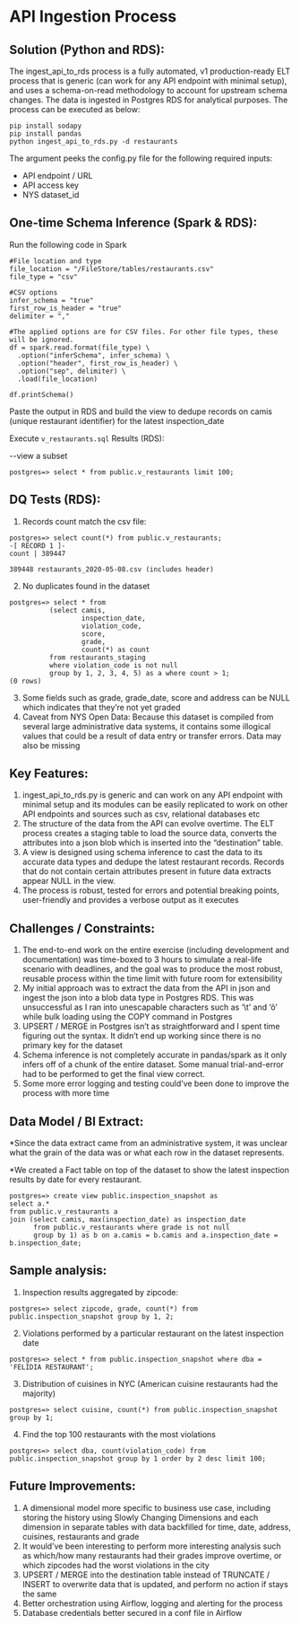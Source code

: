 # API Ingestion Process

## Solution (Python and RDS):

The ingest_api_to_rds process is a fully automated, v1 production-ready ELT process that is generic (can work for any API endpoint with minimal setup), and uses a schema-on-read methodology to account for upstream schema changes. The data is ingested in Postgres RDS for analytical purposes. The process can be executed as below:

```
pip install sodapy 
pip install pandas
python ingest_api_to_rds.py -d restaurants
```

The argument peeks the config.py file for the following required inputs:

* API endpoint / URL
* API access key
* NYS dataset_id

## One-time Schema Inference (Spark & RDS):

Run the following code in Spark

```
#File location and type
file_location = "/FileStore/tables/restaurants.csv"
file_type = "csv"

#CSV options
infer_schema = "true"
first_row_is_header = "true"
delimiter = ","

#The applied options are for CSV files. For other file types, these will be ignored.
df = spark.read.format(file_type) \
  .option("inferSchema", infer_schema) \
  .option("header", first_row_is_header) \
  .option("sep", delimiter) \
  .load(file_location)

df.printSchema()
```

Paste the output in RDS and build the view to dedupe records on camis (unique restaurant identifier) for the latest inspection_date 

Execute ```v_restaurants.sql```
Results (RDS):


--view a subset
```
postgres=> select * from public.v_restaurants limit 100;
```

## DQ Tests (RDS):


1. Records count match the csv file:
```
postgres=> select count(*) from public.v_restaurants;
-[ RECORD 1 ]-
count | 389447
```
```
389448 restaurants_2020-05-08.csv (includes header)
```
2. No duplicates found in the dataset
```
postgres=> select * from 
          (select camis, 
                  inspection_date, 
                  violation_code, 
                  score, 
                  grade, 
                  count(*) as count 
          from restaurants_staging 
          where violation_code is not null 
          group by 1, 2, 3, 4, 5) as a where count > 1;
(0 rows)
```

3. Some fields such as grade, grade_date, score and address can be NULL which indicates that they’re not yet graded
4. Caveat from NYS Open Data: Because this dataset is compiled from several large administrative data systems, it contains some illogical values that could be a result of data entry or transfer errors. Data may also be missing

## Key Features:
1. ingest_api_to_rds.py is generic and can work on any API endpoint with minimal setup and its modules can be easily replicated to work on other API endpoints and sources such as csv, relational databases etc
2. The structure of the data from the API can evolve overtime. The ELT process creates a staging table to load the source data, converts the attributes into a json blob which is inserted into the “destination” table.
3. A view is designed using schema inference to cast the data to its accurate data types and dedupe the latest restaurant records. Records that do not contain certain attributes present in future data extracts appear NULL in the view.
4. The process is robust, tested for errors and potential breaking points, user-friendly and provides a verbose output as it executes

## Challenges / Constraints:
1. The end-to-end work on the entire exercise (including development and documentation) was time-boxed to 3 hours to simulate a real-life scenario with deadlines, and the goal was to produce the most robust, reusable process within the time limit with future room for extensibility
2. My initial approach was to extract the data from the API in json and ingest the json into a blob data type in Postgres RDS. This was unsuccessful as I ran into unescapable characters such as ‘\t’ and ‘ô’ while bulk loading using the COPY command in Postgres
3. UPSERT / MERGE in Postgres isn’t as straightforward and I spent time figuring out the syntax. It didn’t end up working since there is no primary key for the dataset
4. Schema inference is not completely accurate in pandas/spark as it only infers off of a chunk of the entire dataset. Some manual trial-and-error had to be performed to get the final view correct.
5. Some more error logging and testing could’ve been done to improve the process with more time

## Data Model / BI Extract:

*Since the data extract came from an administrative system, it was unclear what the grain of the data was or what each row in the dataset represents.

*We created a Fact table on top of the dataset to show the latest inspection results by date for every restaurant.
```
postgres=> create view public.inspection_snapshot as
select a.*
from public.v_restaurants a 
join (select camis, max(inspection_date) as inspection_date 
      from public.v_restaurants where grade is not null 
      group by 1) as b on a.camis = b.camis and a.inspection_date = b.inspection_date;
```

## Sample analysis:

1. Inspection results aggregated by zipcode:
```
postgres=> select zipcode, grade, count(*) from public.inspection_snapshot group by 1, 2;
```

2. Violations performed by a particular restaurant on the latest inspection date
```
postgres=> select * from public.inspection_snapshot where dba = 'FELIDIA RESTAURANT';
```

3. Distribution of cuisines in NYC (American cuisine restaurants had the majority)

```
postgres=> select cuisine, count(*) from public.inspection_snapshot group by 1;
```

4. Find the top 100 restaurants with the most violations

```
postgres=> select dba, count(violation_code) from public.inspection_snapshot group by 1 order by 2 desc limit 100;
```

## Future Improvements:
1. A dimensional model more specific to business use case, including storing the history using Slowly Changing Dimensions and each dimension in separate tables with data backfilled for time, date, address, cuisines, restaurants and grade
2. It would’ve been interesting to perform more interesting analysis such as which/how many restaurants had their grades improve overtime, or which zipcodes had the worst violations in the city
3. UPSERT / MERGE into the destination table instead of TRUNCATE / INSERT to overwrite data that is updated, and perform no action if stays the same
4. Better orchestration using Airflow, logging and alerting for the process
5. Database credentials better secured in a conf file in Airflow


